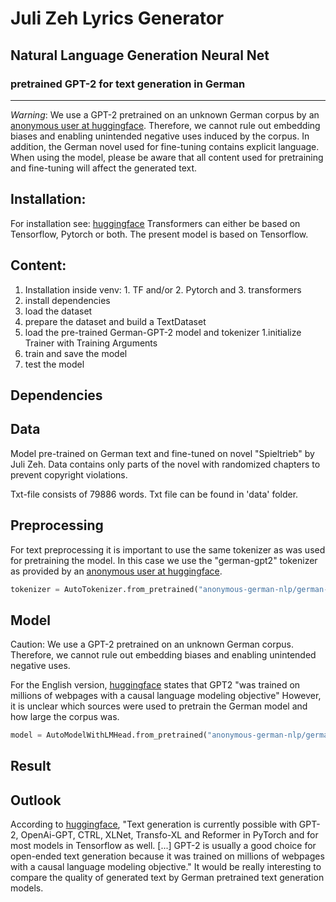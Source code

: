 # Juli Zeh Lyrics Generator
## Natural Language Generation Neural Net
### pretrained GPT-2 for text generation in German
------------

*Warning*: We use a GPT-2 pretrained on an unknown German corpus by an [anonymous user at huggingface](https://huggingface.co/anonymous-german-nlp/german-gpt2). Therefore, we cannot rule out embedding biases and enabling unintended negative uses induced by the corpus. In addition, the German novel used for fine-tuning contains explicit language. When using the model, please be aware that all content used for pretraining and fine-tuning will affect the generated text.

## Installation:
For installation see: [huggingface](https://huggingface.co/transformers/installation.html)
Transformers can either be based on  Tensorflow, Pytorch or both. 
The present model is based on Tensorflow.

## Content: 

1. Installation inside venv: 1. TF and/or 2. Pytorch and 3. transformers
1. install dependencies
1. load the dataset
1. prepare the dataset and build a TextDataset
1. load the pre-trained German-GPT-2 model and tokenizer
1.initialize Trainer with Training Arguments
1. train and save the model
1. test the model

## Dependencies

## Data 
Model pre-trained on German text and fine-tuned on novel "Spieltrieb" by Juli Zeh.  Data contains only parts of the novel with randomized chapters to prevent copyright violations. 

Txt-file consists of 79886 words. Txt file can be found in 'data' folder.

## Preprocessing
For text preprocessing it is important to use the same tokenizer as was used for pretraining the model. In this case we use the "german-gpt2" tokenizer as provided by an [anonymous user at huggingface](https://huggingface.co/anonymous-german-nlp/german-gpt2).

```python
tokenizer = AutoTokenizer.from_pretrained("anonymous-german-nlp/german-gpt2")
```
## Model
Caution: We use a GPT-2 pretrained on an unknown German corpus. Therefore, we cannot rule out embedding biases and enabling unintended negative uses.

For the English version, [huggingface](https://huggingface.co/transformers/v3.3.1/task_summary.html) states that GPT2 "was trained on millions of webpages with a causal language modeling objective" However, it is unclear which sources were used to pretrain the German model and how large the corpus was. 
 
```python
model = AutoModelWithLMHead.from_pretrained("anonymous-german-nlp/german-gpt2")
```

## Result



## Outlook 
According to [huggingface](https://huggingface.co/transformers/v3.3.1/task_summary.html), "Text generation is currently possible with GPT-2, OpenAi-GPT, CTRL, XLNet, Transfo-XL and Reformer in PyTorch and for most models in Tensorflow as well. [...] GPT-2 is usually a good choice for open-ended text generation because it was trained on millions of webpages with a causal language modeling objective." 
It would be really interesting to compare the quality of generated text by German pretrained text generation models. 